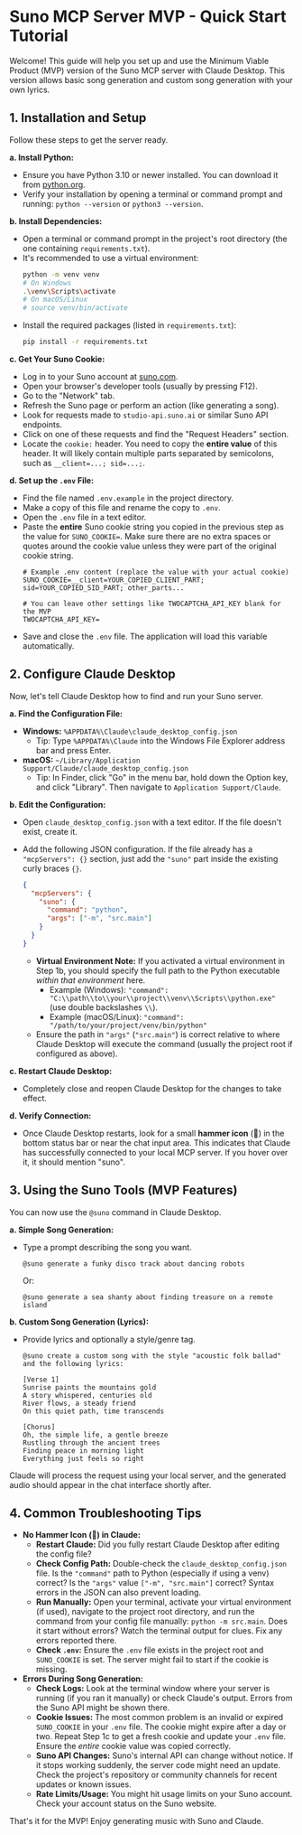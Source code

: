 # Suno MCP Server MVP - Quick Start Tutorial

Welcome! This guide will help you set up and use the Minimum Viable Product (MVP) version of the Suno MCP server with Claude Desktop. This version allows basic song generation and custom song generation with your own lyrics.

## 1. Installation and Setup

Follow these steps to get the server ready.

**a. Install Python:**
*   Ensure you have Python 3.10 or newer installed. You can download it from [python.org](https://www.python.org/).
*   Verify your installation by opening a terminal or command prompt and running: `python --version` or `python3 --version`.

**b. Install Dependencies:**
*   Open a terminal or command prompt in the project's root directory (the one containing `requirements.txt`).
*   It's recommended to use a virtual environment:
    ```bash
    python -m venv venv
    # On Windows
    .\venv\Scripts\activate
    # On macOS/Linux
    # source venv/bin/activate
    ```
*   Install the required packages (listed in `requirements.txt`):
    ```bash
    pip install -r requirements.txt
    ```

**c. Get Your Suno Cookie:**
*   Log in to your Suno account at [suno.com](https://suno.com/).
*   Open your browser's developer tools (usually by pressing F12).
*   Go to the "Network" tab.
*   Refresh the Suno page or perform an action (like generating a song).
*   Look for requests made to `studio-api.suno.ai` or similar Suno API endpoints.
*   Click on one of these requests and find the "Request Headers" section.
*   Locate the `cookie:` header. You need to copy the **entire value** of this header. It will likely contain multiple parts separated by semicolons, such as `__client=...; sid=...;`.

**d. Set up the `.env` File:**
*   Find the file named `.env.example` in the project directory.
*   Make a copy of this file and rename the copy to `.env`.
*   Open the `.env` file in a text editor.
*   Paste the **entire** Suno cookie string you copied in the previous step as the value for `SUNO_COOKIE=`. Make sure there are no extra spaces or quotes around the cookie value unless they were part of the original cookie string.
    ```dotenv
    # Example .env content (replace the value with your actual cookie)
    SUNO_COOKIE=__client=YOUR_COPIED_CLIENT_PART; sid=YOUR_COPIED_SID_PART; other_parts...

    # You can leave other settings like TWOCAPTCHA_API_KEY blank for the MVP
    TWOCAPTCHA_API_KEY=
    ```
*   Save and close the `.env` file. The application will load this variable automatically.

## 2. Configure Claude Desktop

Now, let's tell Claude Desktop how to find and run your Suno server.

**a. Find the Configuration File:**
*   **Windows:** `%APPDATA%\Claude\claude_desktop_config.json`
    *   Tip: Type `%APPDATA%\Claude` into the Windows File Explorer address bar and press Enter.
*   **macOS:** `~/Library/Application Support/Claude/claude_desktop_config.json`
    *   Tip: In Finder, click "Go" in the menu bar, hold down the Option key, and click "Library". Then navigate to `Application Support/Claude`.

**b. Edit the Configuration:**
*   Open `claude_desktop_config.json` with a text editor. If the file doesn't exist, create it.
*   Add the following JSON configuration. If the file already has a `"mcpServers": {}` section, just add the `"suno"` part inside the existing curly braces `{}`.

    ```json
    {
      "mcpServers": {
        "suno": {
          "command": "python",
          "args": ["-m", "src.main"]
        }
      }
    }
    ```
    *   **Virtual Environment Note:** If you activated a virtual environment in Step 1b, you should specify the full path to the Python executable *within that environment* here.
        *   Example (Windows): `"command": "C:\\path\\to\\your\\project\\venv\\Scripts\\python.exe"` (use double backslashes `\\`).
        *   Example (macOS/Linux): `"command": "/path/to/your/project/venv/bin/python"`
    *   Ensure the path in `"args"` (`"src.main"`) is correct relative to where Claude Desktop will execute the command (usually the project root if configured as above).

**c. Restart Claude Desktop:**
*   Completely close and reopen Claude Desktop for the changes to take effect.

**d. Verify Connection:**
*   Once Claude Desktop restarts, look for a small **hammer icon** (🔨) in the bottom status bar or near the chat input area. This indicates that Claude has successfully connected to your local MCP server. If you hover over it, it should mention "suno".

## 3. Using the Suno Tools (MVP Features)

You can now use the `@suno` command in Claude Desktop.

**a. Simple Song Generation:**
*   Type a prompt describing the song you want.
    ```
    @suno generate a funky disco track about dancing robots
    ```
    Or:
    ```
    @suno generate a sea shanty about finding treasure on a remote island
    ```

**b. Custom Song Generation (Lyrics):**
*   Provide lyrics and optionally a style/genre tag.
    ```
    @suno create a custom song with the style "acoustic folk ballad" and the following lyrics:

    [Verse 1]
    Sunrise paints the mountains gold
    A story whispered, centuries old
    River flows, a steady friend
    On this quiet path, time transcends

    [Chorus]
    Oh, the simple life, a gentle breeze
    Rustling through the ancient trees
    Finding peace in morning light
    Everything just feels so right
    ```

Claude will process the request using your local server, and the generated audio should appear in the chat interface shortly after.

## 4. Common Troubleshooting Tips

*   **No Hammer Icon (🔨) in Claude:**
    *   **Restart Claude:** Did you fully restart Claude Desktop after editing the config file?
    *   **Check Config Path:** Double-check the `claude_desktop_config.json` file. Is the `"command"` path to Python (especially if using a venv) correct? Is the `"args"` value `["-m", "src.main"]` correct? Syntax errors in the JSON can also prevent loading.
    *   **Run Manually:** Open your terminal, activate your virtual environment (if used), navigate to the project root directory, and run the command from your config file manually: `python -m src.main`. Does it start without errors? Watch the terminal output for clues. Fix any errors reported there.
    *   **Check `.env`:** Ensure the `.env` file exists in the project root and `SUNO_COOKIE` is set. The server might fail to start if the cookie is missing.
*   **Errors During Song Generation:**
    *   **Check Logs:** Look at the terminal window where your server is running (if you ran it manually) or check Claude's output. Errors from the Suno API might be shown there.
    *   **Cookie Issues:** The most common problem is an invalid or expired `SUNO_COOKIE` in your `.env` file. The cookie might expire after a day or two. Repeat Step 1c to get a fresh cookie and update your `.env` file. Ensure the *entire* cookie value was copied correctly.
    *   **Suno API Changes:** Suno's internal API can change without notice. If it stops working suddenly, the server code might need an update. Check the project's repository or community channels for recent updates or known issues.
    *   **Rate Limits/Usage:** You might hit usage limits on your Suno account. Check your account status on the Suno website.

That's it for the MVP! Enjoy generating music with Suno and Claude.

